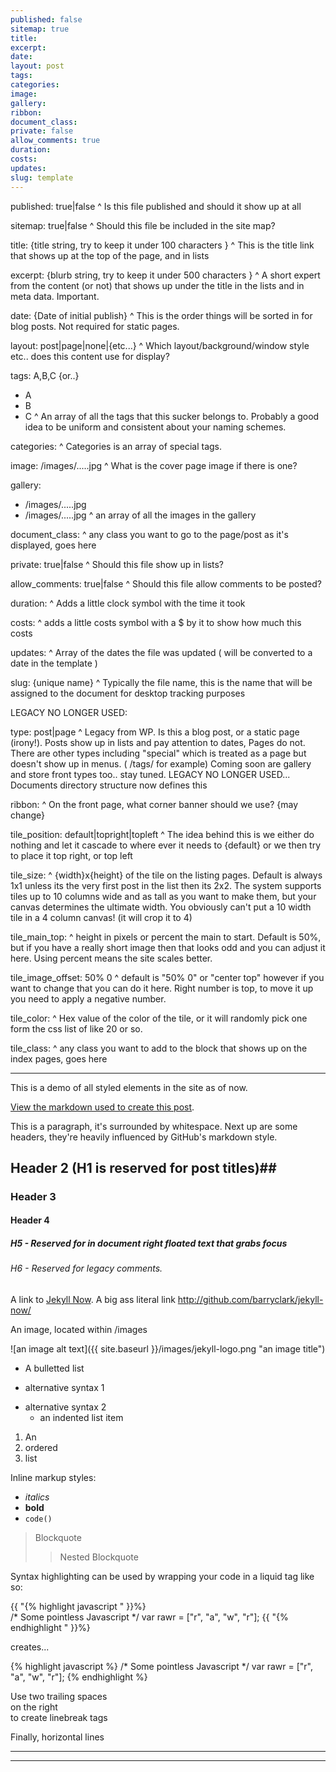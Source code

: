 ```yaml
---
published: false
sitemap: true
title:
excerpt:
date: 
layout: post
tags:
categories:
image: 
gallery:
ribbon:
document_class:
private: false
allow_comments: true
duration:
costs: 
updates: 
slug: template
---
```


published: true|false
 ^ Is this file published and should it show up at all
 
sitemap: true|false
 ^ Should this file be included in the site map?


title: {title string, try to keep it under 100 characters }
 ^ This is the title link that shows up at the top of the page, and in lists

excerpt: {blurb string, try to keep it under 500 characters }
 ^ A short expert from the content (or not) that shows up under the title in the lists and in meta data.  Important.

date: {Date of initial publish}
 ^ This is the order things will be sorted in for blog posts.  Not required for static pages.

layout: post|page|none|{etc...}
 ^ Which layout/background/window style etc.. does this content use for display?  

tags: A,B,C {or..}
 - A
 - B
 - C
 ^ An array of all the tags that this sucker belongs to.  Probably a good idea to be uniform and consistent about your naming schemes.

categories:
 ^ Categories is an array of special tags.

image: /images/.....jpg
 ^ What is the cover page image if there is one?
 
gallery:
 - /images/.....jpg
 - /images/.....jpg
 ^ an array of all the images in the gallery

document_class:
 ^ any class you want to go to the page/post as it's displayed, goes here

private: true|false
 ^ Should this file show up in lists?

allow_comments: true|false
 ^ Should this file allow comments to be posted?
 
duration:
 ^ Adds a little clock symbol with the time it took 
  
costs:
 ^ adds a little costs symbol with a $ by it to show how much this costs 
 
updates:
 ^ Array of the dates the file was updated ( will be converted to a date in the template )

slug: {unique name}
 ^ Typically the file name, this is the name that will be assigned to the document for desktop tracking purposes






LEGACY NO LONGER USED:

type: post|page
 ^ Legacy from WP.  Is this a blog post, or a static page (irony!).
   Posts show up in lists and pay attention to dates, Pages do not.
   There are other types including "special" which is treated as a page but doesn't show up in menus. ( /tags/ for example)
   Coming soon are gallery and store front types too.. stay tuned.
   LEGACY NO LONGER USED... Documents directory structure now defines this

ribbon:
 ^ On the front page, what corner banner should we use? {may change}


tile_position: default|topright|topleft
 ^ The idea behind this is we either do nothing and let it cascade to where ever it needs to {default} or we then try to place it top right, or top left

tile_size:
  ^ {width}x{height} of the tile on the listing pages.  Default is always 1x1 unless its the very first post in the list
    then its 2x2.  The system supports tiles up to 10 columns wide and as tall as you want to make them, but your canvas
    determines the ultimate width.  You obviously can't put a 10 width tile in a 4 column canvas! (it will crop it to 4)

tile_main_top:
  ^ height in pixels or percent the main to start.  Default is 50%, but if you have a really short image then that looks odd and you can 
  adjust it here.  Using percent means the site scales better.

tile_image_offset: 50% 0
  ^ default is "50% 0" or "center top" however if you want to change that you can do it here.  Right number is top, to move it up
  you need to apply a negative number.

tile_color:
  ^ Hex value of the color of the tile, or it will randomly pick one form the css list of like 20 or so.

tile_class:
  ^ any class you want to add to the block that shows up on the index pages, goes here






 ----------
 
 This is a demo of all styled elements in the site as of now. 
 
 [View the markdown used to create this post](https://raw.githubusercontent.com/barryclark/www.jekyllnow.com/gh-pages/_posts/2014-6-19-Markdown-Style-Guide.md).
 
 This is a paragraph, it's surrounded by whitespace. Next up are some headers, they're heavily influenced by GitHub's markdown style.
 
 ## Header 2 (H1 is reserved for post titles)##
 
 ### Header 3
 
 #### Header 4
  
 ##### H5 - Reserved for in document right floated text that grabs focus
   
 ###### H6 - Reserved for legacy comments.
   
 A link to [Jekyll Now](http://github.com/barryclark/jekyll-now/). A big ass literal link <http://github.com/barryclark/jekyll-now/>
   
 An image, located within /images
 
 ![an image alt text]({{ site.baseurl }}/images/jekyll-logo.png "an image title")
 
 * A bulletted list
 - alternative syntax 1
 + alternative syntax 2
   - an indented list item
 
 1. An
 2. ordered
 3. list
 
 Inline markup styles: 
 
 - _italics_
 - **bold**
 - `code()` 
  
 > Blockquote
 >> Nested Blockquote 
  
 Syntax highlighting can be used by wrapping your code in a liquid tag like so:
 
 {{ "{% highlight javascript " }}%}  
 /* Some pointless Javascript */
 var rawr = ["r", "a", "w", "r"];
 {{ "{% endhighlight " }}%}  
 
 creates...
 
 {% highlight javascript %}
 /* Some pointless Javascript */
 var rawr = ["r", "a", "w", "r"];
 {% endhighlight %}
  
 Use two trailing spaces  
 on the right  
 to create linebreak tags  
  
 Finally, horizontal lines
  
 ----
 ****